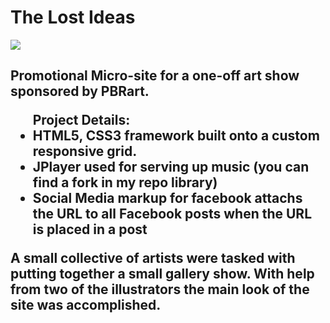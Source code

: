 The Lost Ideas
===========
<img src ="https://raw.github.com/ArledgeMike/the-lostideas/master/images/lostideasArt.png" />
<h2>Promotional Micro-site for a one-off art show sponsored by PBRart.</P>

<ul>
Project Details:

<li>HTML5, CSS3 framework built onto a custom responsive grid.</li>

<li>JPlayer used for serving up music (you can find a fork in my repo library)</li>

<li>Social Media markup for facebook attachs the URL to all Facebook posts when the URL is placed in a post</li>

</ul>

<p>A small collective of artists were tasked with putting together a small gallery show. With help from two of the illustrators the main look of the site was accomplished.</p>
